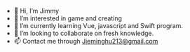 - 👋 Hi, I’m Jimmy
- 👀 I’m interested in game and creating
- 🌱 I’m currently learning Vue, javascript and Swift program.
- 💞️ I’m looking to collaborate on fresh knowledge.
- 📫 Contact me through Jieminghu213@gmail.com  

<!---
JimmyHu213/JimmyHu213 is a ✨ special ✨ repository because its `README.md` (this file) appears on your GitHub profile.
You can click the Preview link to take a look at your changes.
--->

